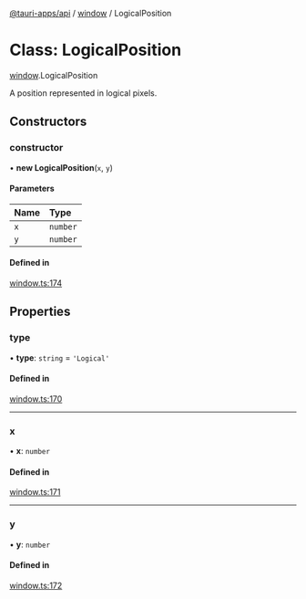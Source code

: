 [@tauri-apps/api](../README.md) / [window](../modules/window.md) / LogicalPosition

# Class: LogicalPosition

[window](../modules/window.md).LogicalPosition

A position represented in logical pixels.

## Constructors

### constructor

• **new LogicalPosition**(`x`, `y`)

#### Parameters

| Name | Type |
| :------ | :------ |
| `x` | `number` |
| `y` | `number` |

#### Defined in

[window.ts:174](https://github.com/tauri-apps/tauri/blob/07bc998/tooling/api/src/window.ts#L174)

## Properties

### type

• **type**: `string` = `'Logical'`

#### Defined in

[window.ts:170](https://github.com/tauri-apps/tauri/blob/07bc998/tooling/api/src/window.ts#L170)

___

### x

• **x**: `number`

#### Defined in

[window.ts:171](https://github.com/tauri-apps/tauri/blob/07bc998/tooling/api/src/window.ts#L171)

___

### y

• **y**: `number`

#### Defined in

[window.ts:172](https://github.com/tauri-apps/tauri/blob/07bc998/tooling/api/src/window.ts#L172)
